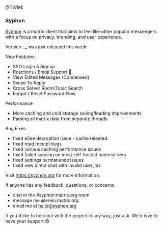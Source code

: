 @TWIM:

### Syphon 

[Syphon](https://syphon.org) is a matrix client that aims to feel like other popular messengers with a focus on privacy, branding, and user experience.

Version _._._ was just released this week:

New Features:
  -  SSO Login & Signup
  -  Reactions / Emoji Support 🎉
  -  View Edited Messages (Condensed)
  -  Swipe To Reply
  -  Cross Server Room/Topic Search
  -  Forgot / Reset Password Flow

Performance
  -  More caching and cold storage saving/loading improvements
  -  Parsing all matrix data from separate threads

Bug Fixes
  -  fixed e2ee decryption issue - cache releated
  -  fixed read receipt bugs
  -  fixed various caching performance issues
  -  fixed failed syncing on most self-hosted homeservers
  -  fixed settings permanence issues
  -  fixed new direct chat with invalid user_ids

Visit https://syphon.org for more information.

If anyone has any feedback, questions, or concerns

* chat in the #syphon:matrix.org room 
* message me @ereio:matrix.org
* email me at hello@syphon.org

If you'd like to help out with the project in any way, just ask. We'd love to have your support 😃
 